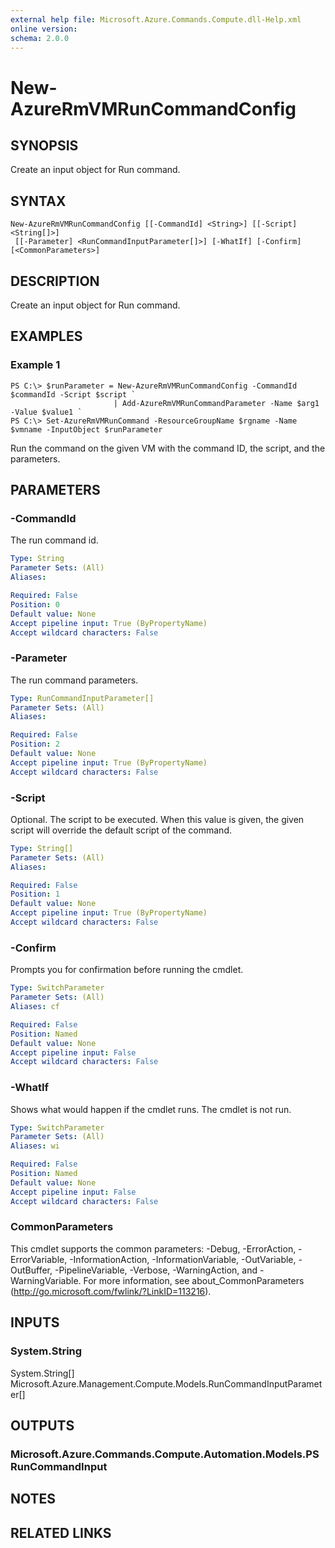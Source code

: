 ```yaml
---
external help file: Microsoft.Azure.Commands.Compute.dll-Help.xml
online version: 
schema: 2.0.0
---
```


# New-AzureRmVMRunCommandConfig

## SYNOPSIS
Create an input object for Run command.

## SYNTAX

```
New-AzureRmVMRunCommandConfig [[-CommandId] <String>] [[-Script] <String[]>]
 [[-Parameter] <RunCommandInputParameter[]>] [-WhatIf] [-Confirm] [<CommonParameters>]
```

## DESCRIPTION
Create an input object for Run command.

## EXAMPLES

### Example 1
```
PS C:\> $runParameter = New-AzureRmVMRunCommandConfig -CommandId $commandId -Script $script `
                       | Add-AzureRmVMRunCommandParameter -Name $arg1 -Value $value1 `
PS C:\> Set-AzureRmVMRunCommand -ResourceGroupName $rgname -Name $vmname -InputObject $runParameter
```

Run the command on the given VM with the command ID, the script, and the parameters.

## PARAMETERS

### -CommandId
The run command id.

```yaml
Type: String
Parameter Sets: (All)
Aliases: 

Required: False
Position: 0
Default value: None
Accept pipeline input: True (ByPropertyName)
Accept wildcard characters: False
```

### -Parameter
The run command parameters.

```yaml
Type: RunCommandInputParameter[]
Parameter Sets: (All)
Aliases: 

Required: False
Position: 2
Default value: None
Accept pipeline input: True (ByPropertyName)
Accept wildcard characters: False
```

### -Script
Optional. The script to be executed.  When this value is given, the given script will override the default script of the command.

```yaml
Type: String[]
Parameter Sets: (All)
Aliases: 

Required: False
Position: 1
Default value: None
Accept pipeline input: True (ByPropertyName)
Accept wildcard characters: False
```

### -Confirm
Prompts you for confirmation before running the cmdlet.

```yaml
Type: SwitchParameter
Parameter Sets: (All)
Aliases: cf

Required: False
Position: Named
Default value: None
Accept pipeline input: False
Accept wildcard characters: False
```

### -WhatIf
Shows what would happen if the cmdlet runs.
The cmdlet is not run.

```yaml
Type: SwitchParameter
Parameter Sets: (All)
Aliases: wi

Required: False
Position: Named
Default value: None
Accept pipeline input: False
Accept wildcard characters: False
```

### CommonParameters
This cmdlet supports the common parameters: -Debug, -ErrorAction, -ErrorVariable, -InformationAction, -InformationVariable, -OutVariable, -OutBuffer, -PipelineVariable, -Verbose, -WarningAction, and -WarningVariable. For more information, see about_CommonParameters (http://go.microsoft.com/fwlink/?LinkID=113216).

## INPUTS

### System.String
System.String[]
Microsoft.Azure.Management.Compute.Models.RunCommandInputParameter[]

## OUTPUTS

### Microsoft.Azure.Commands.Compute.Automation.Models.PSRunCommandInput

## NOTES

## RELATED LINKS

